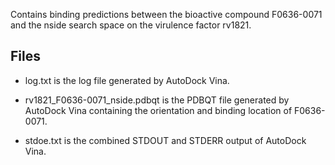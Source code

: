 Contains binding predictions between the bioactive compound F0636-0071 and the nside search space on the virulence factor rv1821.

## Files

- log.txt is the log file generated by AutoDock Vina.

- rv1821_F0636-0071_nside.pdbqt is the PDBQT file generated by AutoDock Vina containing the orientation and binding location of F0636-0071.

- stdoe.txt is the combined STDOUT and STDERR output of AutoDock Vina.

